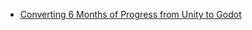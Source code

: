 * [Converting 6 Months of Progress from Unity to Godot](https://www.youtube.com/watch?v=vxRzLf4PdgY)
